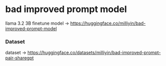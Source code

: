 # bad improved prompt model
llama 3.2 3B finetune
model -> https://huggingface.co/milliyin/bad-improved-prompt-model
### Dataset
dataset -> https://huggingface.co/datasets/milliyin/bad-improved-prompt-pair-sharegpt
